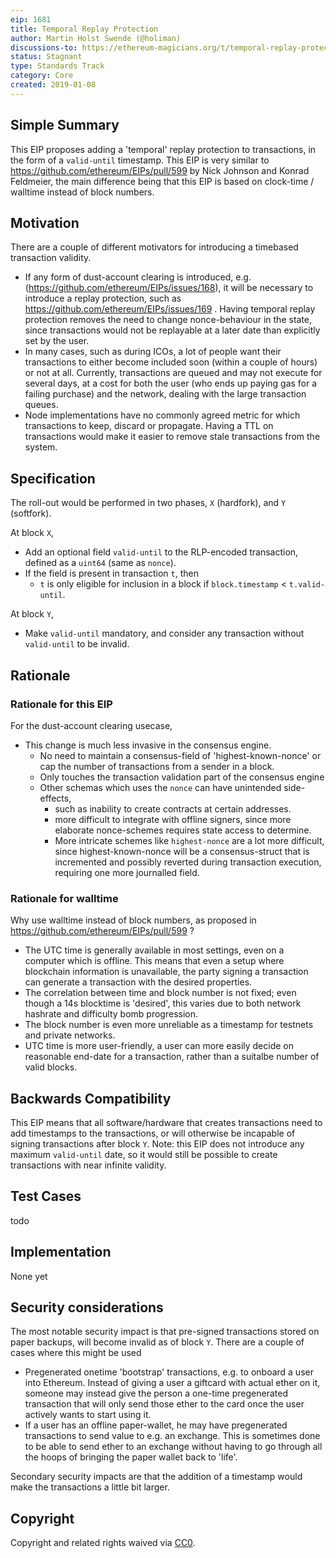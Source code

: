 ```yaml
---
eip: 1681
title: Temporal Replay Protection
author: Martin Holst Swende (@holiman)
discussions-to: https://ethereum-magicians.org/t/temporal-replay-protection/2355
status: Stagnant
type: Standards Track
category: Core
created: 2019-01-08
---
```


## Simple Summary

This EIP proposes adding a 'temporal' replay protection to transactions, in the form of a `valid-until` timestamp. 
This EIP is very similar to https://github.com/ethereum/EIPs/pull/599 by Nick Johnson and Konrad Feldmeier, the main difference
being that this EIP is based on clock-time / walltime instead of block numbers. 


## Motivation

There are a couple of different motivators for introducing a timebased transaction validity. 

- If any form of dust-account clearing is introduced, e.g. (https://github.com/ethereum/EIPs/issues/168), it will be necessary
to introduce a replay protection, such as https://github.com/ethereum/EIPs/issues/169 . Having temporal replay protection removes the need
to change nonce-behaviour in the state, since transactions would not be replayable at a later date than explicitly set by the user. 
- In many cases, such as during ICOs, a lot of people want their transactions to either become included soon (within a couple of hours) or not at all. Currently, 
transactions are queued and may not execute for several days, at a cost for both the user (who ends up paying gas for a failing purchase) and the network, dealing with the large transaction queues.  
- Node implementations have no commonly agreed metric for which transactions to keep, discard or propagate. Having a TTL on transactions would make it easier to remove stale transactions from the system. 

## Specification

The roll-out would be performed in two phases, `X` (hardfork), and `Y` (softfork).

At block `X`, 

- Add an optional field `valid-until` to the RLP-encoded transaction, defined as a `uint64` (same as `nonce`). 
- If the field is present in transaction `t`, then
  - `t` is only eligible for inclusion in a block if `block.timestamp` < `t.valid-until`. 

At block `Y`, 
- Make `valid-until` mandatory, and consider any transaction without `valid-until` to be invalid. 

## Rationale

### Rationale for this EIP

For the dust-account clearing usecase, 
- This change is much less invasive in the consensus engine. 
  - No need to maintain a consensus-field of 'highest-known-nonce' or cap the number of transactions from a sender in a block. 
  - Only touches the transaction validation part of the consensus engine
  - Other schemas which uses the `nonce` can have unintended side-effects, 
    - such as inability to create contracts at certain addresses.
    - more difficult to integrate with offline signers, since more elaborate nonce-schemes requires state access to determine. 
    - More intricate schemes like `highest-nonce` are a lot more difficult, since highest-known-nonce will be a consensus-struct that is incremented and possibly reverted during transaction execution, requiring one more journalled field.  


### Rationale for walltime
 
Why use walltime instead of block numbers, as proposed in https://github.com/ethereum/EIPs/pull/599 ? 

- The UTC time is generally available in most settings, even on a computer which is offline. This means that even a setup where blockchain information is unavailable, the party signing a transaction can generate a transaction with the desired properties. 
- The correlation between time and block number is not fixed; even though a 14s blocktime is 'desired', this varies due to both network hashrate and difficulty bomb progression. 
- The block number is even more unreliable as a timestamp for testnets and private networks.
- UTC time is more user-friendly, a user can more easily decide on reasonable end-date for a transaction, rather than a suitalbe number of valid blocks.


## Backwards Compatibility

This EIP means that all software/hardware that creates transactions need to add timestamps to the transactions, or will otherwise be incapable of signing transactions after block `Y`. Note: this EIP does not introduce any maximum `valid-until` date, so it would still be possible to create
transactions with near infinite validity. 

## Test Cases

todo

## Implementation

None yet

## Security considerations

The most notable security impact is that pre-signed transactions stored on paper backups, will become invalid as of block `Y`. There are a couple of cases where this might be used
   - Pregenerated onetime 'bootstrap' transactions, e.g. to onboard a user into Ethereum. Instead of giving a user a giftcard with actual ether on it, someone may instead give the person a one-time pregenerated transaction that will only send those ether to the card once the 
user actively wants to start using it.
   - If a user has an offline paper-wallet, he may have pregenerated transactions to send value to e.g. an exchange. This is sometimes done to be able to send ether to an exchange without having to go through all the hoops of bringing the paper wallet back to 'life'. 

Secondary security impacts are that the addition of a timestamp would make the transactions a little bit larger. 

## Copyright
Copyright and related rights waived via [CC0](../LICENCE).

